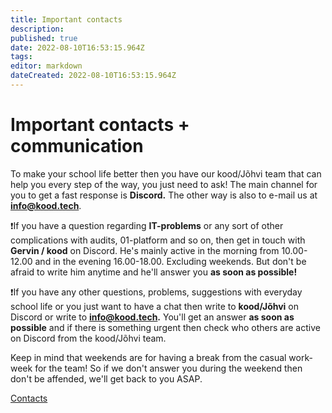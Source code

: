 ```yaml
---
title: Important contacts
description: 
published: true
date: 2022-08-10T16:53:15.964Z
tags: 
editor: markdown
dateCreated: 2022-08-10T16:53:15.964Z
---
```


# Important contacts + communication

To make your school life better then you have our kood/Jõhvi team that can help you every step of the way, you just need to ask! The main channel for you to get a fast response is **Discord.** The other way is also to e-mail us at **info@kood.tech**. 

❗If you have a question regarding **IT-problems** or any sort of other complications with audits, 01-platform and so on, then get in touch with **Gervin / kood** on Discord. He's mainly active in the morning from 10.00-12.00 and in the evening 16.00-18.00. Excluding weekends. But don't be afraid to write him anytime and he'll answer you **as soon as possible!**

❗If you have any other questions, problems, suggestions with everyday school life or you just want to have a chat then write to **kood/Jõhvi** on Discord or write to **info@kood.tech.** You'll get an answer **as soon as possible** and if there is something urgent then check who others are active on Discord from the kood/Jõhvi team. 

Keep in mind that weekends are for having a break from the casual work-week for the team! So if we don't answer you during the weekend then don't be affended, we'll get back to you ASAP.
   
[Contacts](https://www.notion.so/c9e592f982cb45e5b638395418532c5b)
